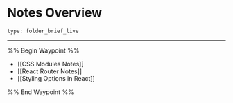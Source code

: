 # Notes Overview
 
```ccard
type: folder_brief_live
```
 
---

%% Begin Waypoint %%
- [[CSS Modules Notes]]
- [[React Router Notes]]
- [[Styling Options in React]]

%% End Waypoint %%